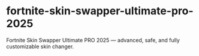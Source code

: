 # fortnite-skin-swapper-ultimate-pro-2025
Fortnite Skin Swapper Ultimate PRO 2025 — advanced, safe, and fully customizable skin changer.
